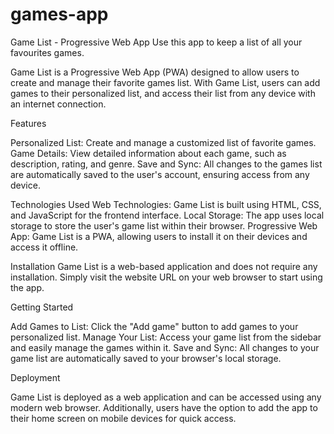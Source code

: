 # games-app
Game List - Progressive Web App
Use this app to keep a list of all your favourites games.

Game List is a Progressive Web App (PWA) designed to allow users to create and manage their favorite games list. With Game List, users can add games to their personalized list, and access their list from any device with an internet connection.

Features

Personalized List: Create and manage a customized list of favorite games.
Game Details: View detailed information about each game, such as description, rating, and genre.
Save and Sync: All changes to the games list are automatically saved to the user's account, ensuring access from any device.

Technologies Used
Web Technologies: Game List is built using HTML, CSS, and JavaScript for the frontend interface.
Local Storage: The app uses local storage to store the user's game list within their browser.
Progressive Web App: Game List is a PWA, allowing users to install it on their devices and access it offline.

Installation
Game List is a web-based application and does not require any installation. Simply visit the website URL on your web browser to start using the app.

Getting Started

Add Games to List: Click the "Add game" button to add games to your personalized list.
Manage Your List: Access your game list from the sidebar and easily manage the games within it.
Save and Sync: All changes to your game list are automatically saved to your browser's local storage.

Deployment

Game List is deployed as a web application and can be accessed using any modern web browser. Additionally, users have the option to add the app to their home screen on mobile devices for quick access.
